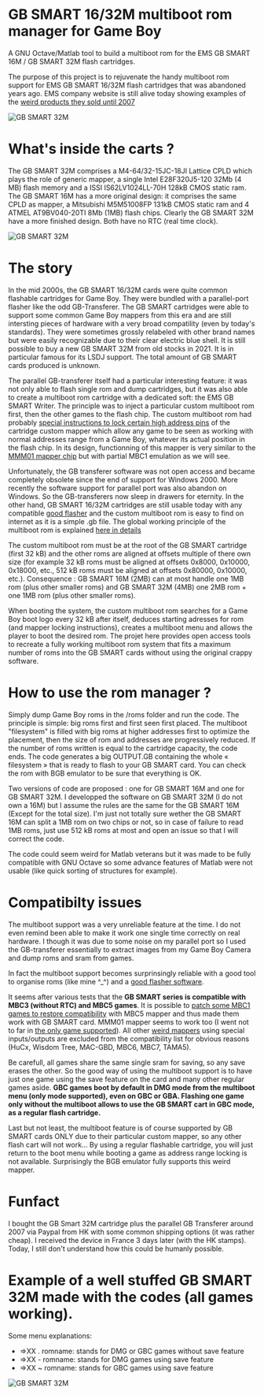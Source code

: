 # GB SMART 16/32M multiboot rom manager for Game Boy
A GNU Octave/Matlab tool to build a multiboot rom for the EMS GB SMART 16M / GB SMART 32M flash cartridges.

The purpose of this project is to rejuvenate the handy multiboot rom support for EMS GB SMART 16/32M flash cartridges that was abandoned years ago. EMS company website is still alive today showing examples of the [weird products they sold until 2007](http://www.hkems.com/m_main.htm)

![GB SMART 32M](Images/GBSMART32M_with_GBxCart.jpg)

# What's inside the carts ?

The GB SMART 32M comprises a M4-64/32-15JC-18JI Lattice CPLD which plays the role of generic mapper, a single Intel E28F320J5-120 32Mb (4 MB) flash memory and a ISSI IS62LV1024LL-70H 128kB CMOS static ram. The GB SMART 16M has a more original design: it comprises the same CPLD as mapper, a Mitsubishi M5M51008FP 131kB CMOS static ram and 4 ATMEL AT9BV040-20TI 8Mb (1MB) flash chips. Clearly the GB SMART 32M have a more finished design. Both have no RTC (real time clock).

![GB SMART 32M](Images/GBSMART_comparison.jpg)

# The story

In the mid 2000s, the GB SMART 16/32M cards were quite common flashable cartridges for Game Boy. They were bundled with a parallel-port flasher like the odd GB-Transferer. The GB SMART cartridges were able to support some common Game Boy mappers from this era and are still intersting pieces of hardware with a very broad compatility (even by today's standards). They were sometimes grossly relabeled with other brand names but were easily recognizable due to their clear electric blue shell. It is still possible to buy a new GB SMART 32M from old stocks in 2021. It is in particular famous for its LSDJ support. The total amount of GB SMART cards produced is unknown.

The parallel GB-transferer itself had a particular interesting feature: it was not only able to flash single rom and dump cartridges, but it was also able to create a multiboot rom cartridge with a dedicated soft: the EMS GB SMART Writer. The principle was to inject a particular custom multiboot rom first, then the other games to the flash chip. The custom multiboot rom had probably [special instructions to lock certain high address pins](https://gbdev.gg8.se/wiki/articles/Memory_Bank_Controllers#EMS) of the cartridge custom mapper which allow any game to be seen as working with normal addresses range from a Game Boy, whatever its actual position in the flash chip. In its design, functionning of this mapper is very similar to the [MMM01 mapper chip](https://wiki.tauwasser.eu/view/MMM01) but with partial MBC1 emulation as we will see.

Unfortunately, the GB transferer software was not open access and became completely obsolete since the end of support for Windows 2000. More recently the software support for parallel port was also abandon on Windows. So the GB-transferers now sleep in drawers for eternity. In the other hand, GB SMART 16/32M cartridges are still usable today with any compatible [good flasher](https://www.gbxcart.com/) and the custom multiboot rom is easy to find on internet as it is a simple .gb file. The global working principle of the multiboot rom is explained [here in details](https://www.insidegadgets.com/2019/05/24/a-look-into-the-gb-smart-16m-flash-cart-inspecting-the-multi-game-menu-adding-flashing-support-and-a-basic-menu-maker/)

The custom multiboot rom must be at the root of the GB SMART cartridge (first 32 kB) and the other roms are aligned at offsets multiple of there own size (for example 32 kB roms must be aligned at offsets 0x8000, 0x10000, 0x18000, etc., 512 kB roms must be aligned at offsets 0x80000, 0x10000, etc.). Consequence : GB SMART 16M (2MB) can at most handle one 1MB rom (plus other smaller roms) and GB SMART 32M (4MB) one 2MB rom + one 1MB rom (plus other smaller roms). 

When booting the system, the custom multiboot rom searches for a Game Boy boot logo every 32 kB after itself, deduces starting adresses for rom (and mapper locking instructions), creates a multiboot menu and allows the player to boot the desired rom. The projet here provides open access tools to recreate a fully working multiboot rom system that fits a maximum number of roms into the GB SMART cards without using the original crappy software. 

# How to use the rom manager ?

Simply dump Game Boy roms in the /roms folder and run the code. The principle is simple: big roms first and first seen first placed. The multiboot "filesystem" is filled with big roms at higher addresses first to optimize the placement, then the size of rom and addresses are progressively reduced. If the number of roms written is equal to the cartridge capacity, the code ends. The code generates a big OUTPUT.GB containing the whole « filesystem » that is ready to flash to your GB SMART card. You can check the rom with BGB emulator to be sure that everything is OK.

Two versions of code are proposed : one for GB SMART 16M and one for GB SMART 32M. I developped the software on GB SMART 32M (I do not own a 16M) but I assume the rules are the same for the GB SMART 16M (Except for the total size). I'm just not totally sure wether the GB SMART 16M can split a 1MB rom on two chips or not, so in case of failure to read 1MB roms, just use 512 kB roms at most and open an issue so that I will correct the code.

The code could seem weird for Matlab veterans but it was made to be fully compatible with GNU Octave so some advance features of Matlab were not usable (like quick sorting of structures for example).

# Compatibilty issues

The multiboot support was a very unreliable feature at the time. I do not even remind been able to make it work one single time correctly on real hardware. I though it was due to some noise on my parallel port so I used the GB-transferer essentially to extract images from my Game Boy Camera and dump roms and sram from games.

In fact the multiboot support becomes surprinsingly reliable with a good tool to organise roms (like mine ^_^) and a [good flasher software](https://github.com/lesserkuma/FlashGBX/releases).

It seems after various tests that the **GB SMART series is compatible with MBC3 (without RTC) and MBC5 games**. It is possible to [patch some MBC1 games to restore compatibility](https://gbatemp.net/threads/gameboy-patch-a-game-from-mbc1-to-mbc5-memory-bank-controllers.542876/) with MBC5 mapper and thus made them work with GB SMART card. MMM01 mapper seems to work too (I went not to far in [the only game supported](https://gbhwdb.gekkio.fi/cartridges/mmm01.html)). All other [weird mappers](https://gbhwdb.gekkio.fi/cartridges/) using special inputs/outputs are excluded from the compatibility list for obvious reasons (HuCx, Wisdom Tree, MAC-GBD, MBC6, MBC7, TAMA5).

Be carefull, all games share the same single sram for saving, so any save erases the other. So the good way of using the multiboot support is to have just one game using the save feature on the card and many other regular games aside. **GBC games boot by default in DMG mode from the multiboot menu (only mode supported), even on GBC or GBA. Flashing one game only without the multiboot allows to use the GB SMART cart in GBC mode, as a regular flash cartridge.**

Last but not least, the multiboot feature is of course supported by GB SMART cards ONLY due to their particular custom mapper, so any other flash cart will not work… By using a regular flashable cartridge, you will just return to the boot menu while booting a game as address range locking is not available. Surprisingly the BGB emulator fully supports this weird mapper.

# Funfact

I bought the GB Smart 32M cartridge plus the parallel GB Transferer around 2007 via Paypal from HK with some common shipping options (it was rather cheap). I received the device in France 3 days later (with the HK stamps). Today, I still don't understand how this could be humanly possible.

# Example of a well stuffed GB SMART 32M made with the codes (all games working).
Some menu explanations:
- =>XX . romname: stands for DMG or GBC games without save feature
- =>XX - romname: stands for DMG games using save feature
- =>XX ~ romname: stands for GBC games using save feature

![GB SMART 32M](Images/Splashscreen.jpg)
